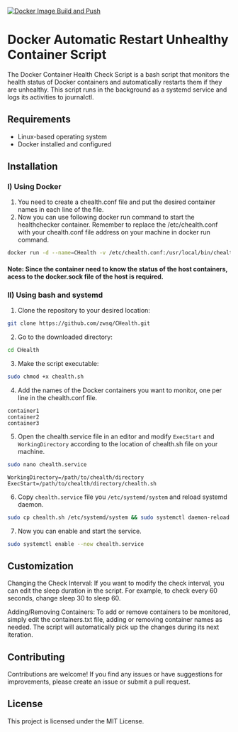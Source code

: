[![Docker Image Build and Push](https://github.com/zwsq/CHealth/actions/workflows/docker-image.yml/badge.svg)](https://github.com/zwsq/CHealth/actions/workflows/docker-image.yml)
# Docker Automatic Restart Unhealthy Container Script

The Docker Container Health Check Script is a bash script that monitors the health status of Docker containers and automatically restarts them if they are unhealthy. This script runs in the background as a systemd service and logs its activities to journalctl.

## Requirements

- Linux-based operating system
- Docker installed and configured

## Installation
  
### I) Using Docker
1. You need to create a chealth.conf file and put the desired container names in each line of the file.
2. Now you can use following docker run command to start the healthchecker container. Remember to replace the /etc/chealth.conf with your chealth.conf file address on your machine in docker run command.
```bash
docker run -d --name=CHealth -v /etc/chealth.conf:/usr/local/bin/chealth.conf -v /var/run/docker.sock:/var/run/docker.sock:ro zwsq/chealth:14
```
#### Note: Since the container need to know the status of the host containers, acess to the docker.sock file of the host is required.
### II) Using bash and systemd
1. Clone the repository to your desired location:

```bash
git clone https://github.com/zwsq/CHealth.git
```
2. Go to the downloaded directory:

```bash
cd CHealth
```
3. Make the script executable:
```bash
sudo chmod +x chealth.sh
```
4. Add the names of the Docker containers you want to monitor, one per line in the chealth.conf file.
```
container1
container2
container3
```
5. Open the chealth.service file in an editor and modify `ExecStart` and `WorkingDirectory` according to the location of chealth.sh file on your machine.
```bash
sudo nano chealth.service
```

```
WorkingDirectory=/path/to/chealth/directory
ExecStart=/path/to/chealth/directory/chealth.sh
```
6. Copy `chealth.service` file you `/etc/systemd/system` and reload systemd daemon.
```bash
sudo cp chealth.sh /etc/systemd/system && sudo systemctl daemon-reload
```
7. Now you can enable and start the service.
```bash
sudo systemctl enable --now chealth.service
```

## Customization
Changing the Check Interval: If you want to modify the check interval, you can edit the sleep duration in the script. For example, to check every 60 seconds, change sleep 30 to sleep 60.

Adding/Removing Containers: To add or remove containers to be monitored, simply edit the containers.txt file, adding or removing container names as needed. The script will automatically pick up the changes during its next iteration.

## Contributing
Contributions are welcome! If you find any issues or have suggestions for improvements, please create an issue or submit a pull request.

## License
This project is licensed under the MIT License.
